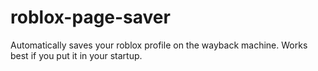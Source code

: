 # roblox-page-saver
Automatically saves your roblox profile on the wayback machine. Works best if you put it in your startup.
